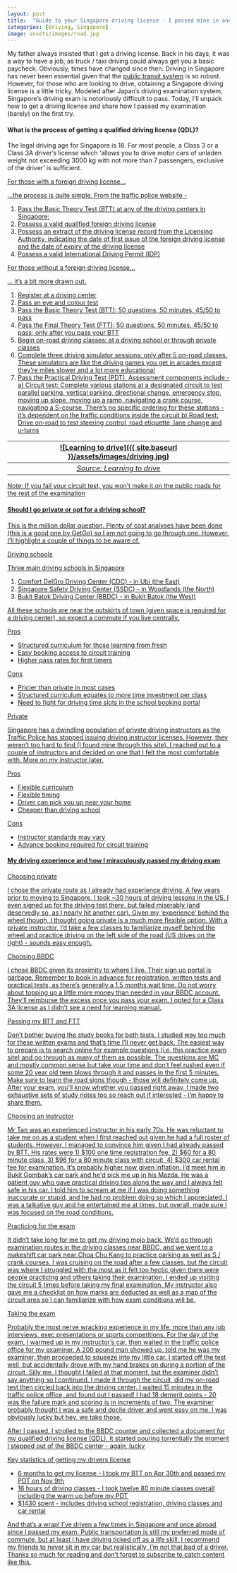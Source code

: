 ```yaml
---
layout: post
title:  "Guide to your Singapore driving license - I passed mine in one go!"
categories: [Driving, Singapore]
image: assets/images/road.jpg
---
```

My father always insisted that I get a driving license. Back in his days, it was a way to have a job, as truck / taxi driving could always get you a basic paycheck. Obviously, times have changed since then. Driving in Singapore has never been essential given that the [public transit system](https://www.lta.gov.sg/content/ltagov/en/getting_around/public_transport/rail_network.html) is so robust. However, for those who are looking to drive, obtaining a Singapore driving license is a little tricky. Modeled after Japan’s driving examination system, Singapore’s driving exam is notoriously difficult to pass. Today, I’ll unpack how to get a driving license and share how I passed my examination (barely) on the first try.

#### What is the process of getting a qualified driving license (QDL)?

The legal driving age for Singapore is 18. For most people, a Class 3 or a Class 3A driver’s license which ‘allows you to drive motor cars of unladen weight not exceeding 3000 kg with not more than 7 passengers, exclusive of the driver’ is sufficient. 

<u> For those with a foreign driving license… <u>

…the process is quite simple. From the traffic police website -

1. Pass the Basic Theory Test (BTT) at any of the driving centers in Singapore;
2. Possess a valid qualified foreign driving license
3. Possess an extract of the driving license record from the Licensing Authority, indicating the date of first issue of the foreign driving license and the date of expiry of the driving license
4. Possess a valid International Driving Permit (IDP)

<u> For those without a foreign driving license… <u>

… it’s a bit more drawn out.
1. Register at a driving center
2. Pass an eye and colour test
3. Pass the Basic Theory Test (BTT): 50 questions, 50 minutes, 45/50 to pass
4. Pass the Final Theory Test (FTT):  50 questions, 50 minutes, 45/50 to pass; only after you pass your BTT
5. Begin on-road driving classes: at a driving school or through private classes
6. Complete three driving simulator sessions: only after 5 on-road classes. These simulators are like the driving games you get in arcades except they’re miles slower and a lot more educational
7. Pass the Practical Driving Test (PDT). Assessment components include -
    a) Circuit test: Complete various stations at a designated circuit to test parallel parking, vertical parking, directional change, emergency stop, moving up slope, moving up a ramp, navigating a crank course, navigating a S-course. There’s no specific ordering for these stations - it’s dependent on the traffic conditions inside the circuit
    b) Road test: Drive on-road to test steering control, road etiquette, lane change and u-turns

| ![Learning to drive]({{ site.baseurl }}/assets/images/driving.jpg)
|:--:| 
|  *Source: Learning to drive*  |

Note: If you fail your circuit test, you won’t make it on the public roads for the rest of the examination

#### Should I go private or opt for a driving school?

This is the million dollar question. Plenty of cost analyses have been done (this is a good one by GetGo) so I am not going to go through one. However, I’ll highlight a couple of things to be aware of.

<u> Driving schools <u>

Three main driving schools in Singapore
1. Comfort DelGro Driving Center (CDC) - in Ubi (the East)
2. Singapore Safety Driving Center (SSDC) - in Woodlands (the North)
3. Bukit Batok Driving Center (BBDC) - in Bukit Batok (the West)

All these schools are near the outskirts of town (given space is required for a driving center), so expect a commute if you live centrally.

Pros
+ Structured curriculum for those learning from fresh
+ Easy booking access to circuit training
+ Higher pass rates for first timers

Cons
+ Pricier than private in most cases
+ Structured curriculum equates to more time investment per class
+ Need to fight for driving time slots in the school booking portal

<u> Private <u>

Singapore has a dwindling population of private driving instructors as the Traffic Police has stopped issuing driving instructor licenses. However, they weren’t too hard to find (I found mine through this site). I reached out to a couple of instructors and decided on one that I felt the most comfortable with. More on my instructor later.

Pros
+ Flexible curriculum
+ Flexible timing
+ Driver can pick you up near your home
+ Cheaper than driving school

Cons
+ Instructor standards may vary
+ Advance booking required for circuit training

#### My driving experience and how I miraculously passed my driving exam

<u> Choosing private <u>

I chose the private route as I already had experience driving. A few years prior to moving to Singapore, I took ~30 hours of driving lessons in the US. I even signed up for the driving test there, but failed miserably (and deservedly so, as I nearly hit another car). Given my ‘experience’ behind the wheel though, I thought going private is a much more flexible option. With a private instructor, I’d take a few classes to familiarize myself behind the wheel and practice driving on the left side of the road (US drives on the right) - sounds easy enough.

<u> Choosing BBDC <u>

I chose BBDC given its proximity to where I live. Their sign up portal is garbage. Remember to book in advance for registration, written tests and practical tests, as there’s generally a 1.5 months wait time. Do not worry about topping up a little more money than needed in your BBDC account. They’ll reimburse the excess once you pass your exam. I opted for a Class 3A license as I didn’t see a need for learning manual.

<u> Passing my BTT and FTT <u>

Don’t bother buying the study books for both tests. I studied way too much for these written exams and that’s time I’ll never get back. The easiest way to prepare is to search online for example questions (i.e. this practice exam site) and go through as many of them as possible. The questions are MC and mostly common sense but take your time and don’t feel rushed even if some 20 year old teen blows through it and passes in the first 5 minutes. Make sure to learn the road signs though - those will definitely come up. After your exam, you’ll know whether you passed right away. I made two exhaustive sets of study notes too so reach out if interested - I’m happy to share them.

<u> Choosing an instructor <u>

Mr Tan was an experienced instructor in his early 70s. He was reluctant to take me on as a student when I first reached out given he had a full roster of students. However, I managed to convince him given I had already passed by BTT. His rates were 1) $100 one time registration fee, 2) $60 for a 80 minute class, 3) $96 for a 80 minute class with circuit, 4) $300 car rental fee for examination. It’s probably higher now given inflation. I’d meet him in Bukit Gombak’s car park and he'd pick me up in his Mazda. He was a patient guy who gave practical driving tips along the way and I always felt safe in his car. I told him to scream at me if I was doing something inaccurate or stupid, and he had no problem doing so which I appreciated. I was a talkative guy and he entertained me at times, but overall, made sure I was focused on the road conditions.

<u> Practicing for the exam <u>

It didn’t take long for me to get my driving mojo back. We’d go through examination routes in the driving classes near BBDC, and we went to a makeshift car park near Choa Chu Kang to practice parking as well as S / crank courses. I was cruising on the road after a few classes, but the circuit was where I struggled with the most as it felt too hectic given there were people practicing and others taking their examination.
I ended up visiting the circuit 5 times before taking my final examination. My instructor also gave me a checklist on how marks are deducted as well as a map of the circuit area so I can familiarize with how exam conditions will be.

<u> Taking the exam <u>

Probably the most nerve wracking experience in my life, more than any job interviews, exec presentations or sports competitions. For the day of the exam, I warmed up in my instructor’s car, then waited in the traffic police office for my examiner. A 200 pound man showed up, told me he was my examiner, then proceeded to squeeze into my little car. I started off the test well, but accidentally drove with my hand brakes on during a portion of the circuit. Silly me. I thought I failed at that moment, but the examiner didn’t say anything so I continued. I made it through the circuit, did my on-road test then circled back into the driving center. I waited 15 minutes in the traffic police office, and found out I passed! I had 18 demerit points - 20 was the failure mark and scoring is in increments of two. The examiner probably thought I was a safe and docile driver and went easy on me. I was obviously lucky but hey, we take those. 

After I passed, I strolled to the BBDC counter and collected a document for my qualified driving license (QDL). It started pouring torrentially the moment I stepped out of the BBDC center - again, lucky

<u> Key statistics of getting my drivers license <u>

+ 6 months to get my license - I took my BTT on Apr 30th and passed my PDT on Nov 9th
+ 16 hours of driving classes - I took twelve 80 minute classes overall including the warm up before my PDT
+ $1430 spent - includes driving school registration, driving classes and car rental

And that’s a wrap! I’ve driven a few times in Singapore and once abroad since I passed my exam. Public transportation is still my preferred mode of commute, but at least I have driving ticked off as a life skill. I recommend my friends to never sit in my car but realistically, I’m not that bad of a driver. Thanks so much for reading and don’t forget to subscribe to catch content like this.
